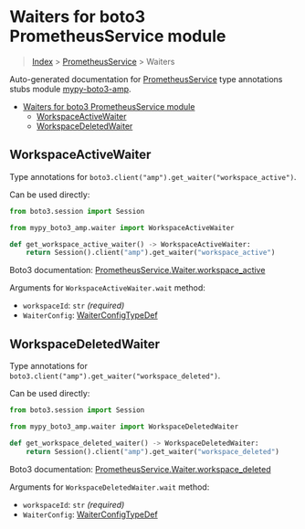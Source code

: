 <a id="waiters-for-boto3-prometheusservice-module"></a>

# Waiters for boto3 PrometheusService module

> [Index](../README.md) > [PrometheusService](./README.md) > Waiters

Auto-generated documentation for
[PrometheusService](https://boto3.amazonaws.com/v1/documentation/api/latest/reference/services/amp.html#PrometheusService)
type annotations stubs module
[mypy-boto3-amp](https://pypi.org/project/mypy-boto3-amp/).

- [Waiters for boto3 PrometheusService module](#waiters-for-boto3-prometheusservice-module)
  - [WorkspaceActiveWaiter](#workspaceactivewaiter)
  - [WorkspaceDeletedWaiter](#workspacedeletedwaiter)

<a id="workspaceactivewaiter"></a>

## WorkspaceActiveWaiter

Type annotations for `boto3.client("amp").get_waiter("workspace_active")`.

Can be used directly:

```python
from boto3.session import Session

from mypy_boto3_amp.waiter import WorkspaceActiveWaiter

def get_workspace_active_waiter() -> WorkspaceActiveWaiter:
    return Session().client("amp").get_waiter("workspace_active")
```

Boto3 documentation:
[PrometheusService.Waiter.workspace_active](https://boto3.amazonaws.com/v1/documentation/api/latest/reference/services/amp.html#PrometheusService.Waiter.WorkspaceActive)

Arguments for `WorkspaceActiveWaiter.wait` method:

- `workspaceId`: `str` *(required)*
- `WaiterConfig`: [WaiterConfigTypeDef](./type_defs.md#waiterconfigtypedef)

<a id="workspacedeletedwaiter"></a>

## WorkspaceDeletedWaiter

Type annotations for `boto3.client("amp").get_waiter("workspace_deleted")`.

Can be used directly:

```python
from boto3.session import Session

from mypy_boto3_amp.waiter import WorkspaceDeletedWaiter

def get_workspace_deleted_waiter() -> WorkspaceDeletedWaiter:
    return Session().client("amp").get_waiter("workspace_deleted")
```

Boto3 documentation:
[PrometheusService.Waiter.workspace_deleted](https://boto3.amazonaws.com/v1/documentation/api/latest/reference/services/amp.html#PrometheusService.Waiter.WorkspaceDeleted)

Arguments for `WorkspaceDeletedWaiter.wait` method:

- `workspaceId`: `str` *(required)*
- `WaiterConfig`: [WaiterConfigTypeDef](./type_defs.md#waiterconfigtypedef)
